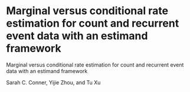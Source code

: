 # Marginal versus conditional rate estimation for count and recurrent event data with an estimand framework
Marginal versus conditional rate estimation for count and recurrent event data with an estimand framework  

Sarah C. Conner, Yijie Zhou, and Tu Xu
